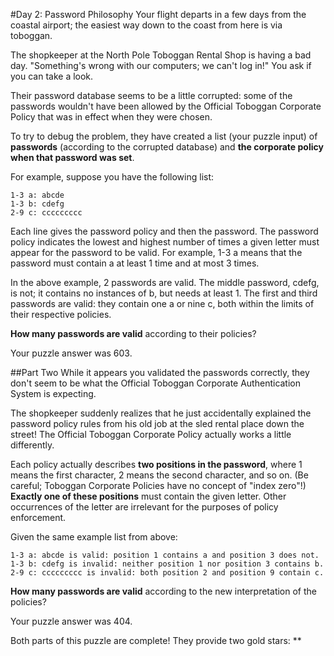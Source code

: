 #Day 2: Password Philosophy
Your flight departs in a few days from the coastal airport; the easiest way down to the coast from here is via toboggan.

The shopkeeper at the North Pole Toboggan Rental Shop is having a bad day. "Something's wrong with our computers; 
we can't log in!" You ask if you can take a look.

Their password database seems to be a little corrupted: some of the passwords wouldn't have been allowed by the 
Official Toboggan Corporate Policy that was in effect when they were chosen.

To try to debug the problem, they have created a list (your puzzle input) of **passwords** (according to the corrupted 
database) and **the corporate policy when that password was set**.

For example, suppose you have the following list:
```
1-3 a: abcde
1-3 b: cdefg
2-9 c: ccccccccc
```
Each line gives the password policy and then the password. The password policy indicates the lowest and highest 
number of times a given letter must appear for the password to be valid. For example, 1-3 a means that the password 
must contain a at least 1 time and at most 3 times.

In the above example, 2 passwords are valid. The middle password, cdefg, is not; it contains no instances of b, but 
needs at least 1. The first and third passwords are valid: they contain one a or nine c, both within the limits of 
their respective policies.

**How many passwords are valid** according to their policies?

Your puzzle answer was 603.

##Part Two
While it appears you validated the passwords correctly, they don't seem to be what the Official Toboggan Corporate 
Authentication System is expecting.

The shopkeeper suddenly realizes that he just accidentally explained the password policy rules from his old job at 
the sled rental place down the street! The Official Toboggan Corporate Policy actually works a little differently.

Each policy actually describes **two positions in the password**, where 1 means the first character, 2 means the second 
character, and so on. (Be careful; Toboggan Corporate Policies have no concept of "index zero"!) **Exactly one of these 
positions** must contain the given letter. Other occurrences of the letter are irrelevant for the purposes of policy 
enforcement.

Given the same example list from above:
```
1-3 a: abcde is valid: position 1 contains a and position 3 does not.
1-3 b: cdefg is invalid: neither position 1 nor position 3 contains b.
2-9 c: ccccccccc is invalid: both position 2 and position 9 contain c.
```
**How many passwords are valid** according to the new interpretation of the policies?

Your puzzle answer was 404.

Both parts of this puzzle are complete! They provide two gold stars: **